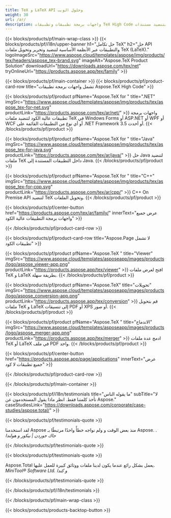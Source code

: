 ```yaml
---
title: TeX و LaTeX API وحلول الويب
weight: 30
url: /ar/
description: واجهات برمجة تطبيقات وتطبيقات TeX High Code لتنضيد مستندات TeX ومعالجتها وتحويلها. يدعم هذا الحل أيضًا PDF و EPS و SVG ومعظم تنسيقات الصور كتنسيقات إخراج.
---
```


{{< blocks/products/pf/main-wrap-class >}}
{{< blocks/products/pf/i18n/upper-banner h1="حل تكامل TeX" h2="حل API والتطبيقات عبر الأنظمة الأساسية لتنضيد وتحرير وتحويل ملفات TeX (LaTeX)." logoImageSrc="https://www.aspose.cloud/templates/aspose/img/products/tex/headers/aspose_tex-brand.svg" imageAlt="Aspose.TeX Product Solution" downloadUrl="https://downloads.aspose.com/tex/net" tryOnlineUrl="https://products.aspose.app/tex/family" >}}

{{< blocks/products/pf/main-container >}}
{{< blocks/products/pf/product-card-row title="تشمل واجهات برمجة تطبيقات Aspose.TeX High Code" >}}

{{< blocks/products/pf/product pfName="Aspose.TeX for " title=".NET" imgSrc="https://www.aspose.cloud/templates/aspose/img/products/tex/aspose_tex-for-net.svg" productLink="https://products.aspose.com/tex/ar/net/" >}}
واجهات برمجة تطبيقات عالية الكود لتنضيد ملفات TeX في Windows Forms أو ASP.NET أو WPF أو WCF أو أي نوع من التطبيقات القائمة على .NET Framework 3.5 أو أحدث.
{{< /blocks/products/pf/product >}}

{{< blocks/products/pf/product pfName="Aspose.TeX for " title="Java" imgSrc="https://www.aspose.cloud/templates/aspose/img/products/tex/aspose_tex-for-java.svg" productLink="https://products.aspose.com/tex/ar/java/" >}}
حل Java لتنضيد ملفات TeX داخل التطبيقات المستندة إلى Java.
{{< /blocks/products/pf/product >}}

{{< blocks/products/pf/product pfName="Aspose.TeX for " title="C++" imgSrc="https://www.aspose.cloud/templates/aspose/img/products/tex/aspose_tex-for-cpp.svg" productLink="https://products.aspose.com/tex/ar/cpp/" >}}
C++ On Premise API لتنضيد TeX وتحويل الملفات.
{{< /blocks/products/pf/product >}}

{{< blocks/products/pf/center-button href="https://products.aspose.com/tex/ar/family/" innerText="عرض جميع واجهات برمجة التطبيقات عالية الكود" >}}

{{< /blocks/products/pf/product-card-row >}}

{{< blocks/products/pf/product-card-row title="Aspose.Page لا تشمل تطبيقات الكود" >}}

{{< blocks/products/pf/product pfName="Aspose.TeX " title="Viewer" imgSrc="https://www.aspose.cloud/templates/asposeapp/images/products/logo/aspose_viewer-app.png" productLink="https://products.aspose.app/tex/viewer" >}}
افتح لعرض ملفات TeX و LaTeX بطريقة سهلة.
{{< /blocks/products/pf/product >}}

{{< blocks/products/pf/product pfName="Aspose.TeX" title="تحويلات" imgSrc="https://www.aspose.cloud/templates/asposeapp/images/products/logo/aspose_conversion-app.png" productLink="https://products.aspose.app/tex/conversion" >}}
قم بتحويل ملفات TeX و LaTeX إلى تنسيقات PDF أو XPS أو صور.
{{< /blocks/products/pf/product >}}

{{< blocks/products/pf/product pfName="Aspose.TeX " title="الاندماج" imgSrc="https://www.aspose.cloud/templates/asposeapp/images/products/logo/aspose_merger-app.png" productLink="https://products.aspose.app/tex/merger" >}}
ادمج عدة ملفات TeX أو LaTeX في ملف PDF واحد.
{{< /blocks/products/pf/product >}}

{{< blocks/products/pf/center-button href="https://products.aspose.app/page/applications" innerText="عرض جميع تطبيقات لا كود" >}}

{{< /blocks/products/pf/product-card-row >}}

{{< /blocks/products/pf/main-container >}}

{{< blocks/products/pf/i18n/testimonials title="ما يقوله الناس" subTitle="لا تأخذ كلمتنا فقط. انظر ماذا يقول المستخدمون عن Aspose." caseStudiesLink="https://downloads.aspose.com/corporate/case-studies/aspose.total/" >}}

{{< blocks/products/pf/testimonials-quote >}}
<p class="first">
 لقد استخدمنا Aspose منذ بعض الوقت و ولم نواجه خطأً واحدًا مرتبطًا بـ Aspose. .
 <em>
  جاك جوردن | بيكور و هولندا
 </em>
</p>

{{< /blocks/products/pf/testimonials-quote >}}

{{< blocks/products/pf/testimonials-quote >}}
<p class="second">
 Aspose.Total يعمل بشكل رائع عندما يكون لدينا ملفات ووثائق كبيرة للعمل عليها.
 <em>
  MiniTool® Software Ltd. و كندا
 </em>
</p>

{{< /blocks/products/pf/testimonials-quote >}}

{{< /blocks/products/pf/i18n/testimonials >}}

{{< /blocks/products/pf/main-wrap-class >}}

{{< blocks/products/products-backtop-button >}}